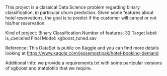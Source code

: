 This project is a classical Data Science problem regarding binary classification, in particular churn prediction. Given some features about hotel reservations, the goal is to predict if the customer will cancel or not his/her reservation.

Kind of project: Binary Classification
Number of features: 32
Target label: is_canceled
Final Model: xgboost_tuned.sav

Reference: This DataSet is public on Kaggle and you can find more details looking at https://www.kaggle.com/jessemostipak/hotel-booking-demand

Additional info: we provide a requirements.txt with some particular versions of xgboost and matplotlib that we require.